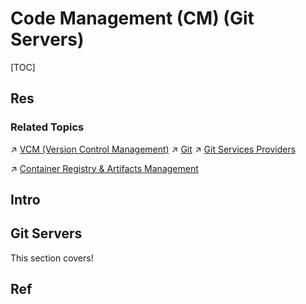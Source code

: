 # Code Management (CM) (Git Servers)

[TOC]



## Res
### Related Topics
↗ [VCM (Version Control Management)](../../../../CASE%20(Computer-Aided%20Software%20Engineering)%20Tools/Integrated%20CASE%20Tools/🐙%20VCM%20(Version%20Control%20Management)/VCM%20(Version%20Control%20Management).md)
↗ [Git](../../../../CASE%20(Computer-Aided%20Software%20Engineering)%20Tools/Integrated%20CASE%20Tools/🐙%20VCM%20(Version%20Control%20Management)/Git/Git.md)
↗ [Git Services Providers](../../../../CASE%20(Computer-Aided%20Software%20Engineering)%20Tools/Integrated%20CASE%20Tools/🐙%20VCM%20(Version%20Control%20Management)/Git/👩🏼‍🍳%20Git%20Services%20Providers/Git%20Services%20Providers.md)

↗ [Container Registry & Artifacts Management](../../🛬%20Continuous%20Delivery/Provisioning/Container%20Registry%20&%20Artifacts%20Management/Container%20Registry%20&%20Artifacts%20Management.md)



## Intro



## Git Servers
This section covers!



## Ref

